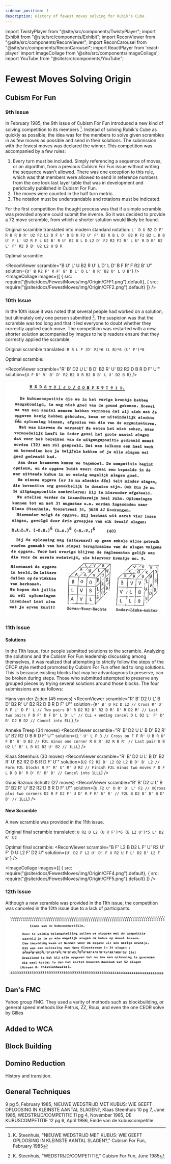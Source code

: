 ```yaml
---
sidebar_position: 1
description: History of fewest moves solving for Rubik's Cube.
---
```


import TwistyPlayer from "@site/src/components/TwistyPlayer";
import Exhibit from "@site/src/components/Exhibit";
import ReconViewer from "@site/src/components/ReconViewer";
import ReconCarousel from "@site/src/components/ReconCarousel";
import ReactPlayer from 'react-player'
import ImageCollage from '@site/src/components/ImageCollage';
import YouTube from "@site/src/components/YouTube";

# Fewest Moves Solving Origin

## Cubism For Fun

### 9th Issue

In February 1985, the 9th issue of Cubism For Fun introduced a new kind of solving competition to its members [^steenhuis-1985-1]. Instead of solving Rubik's Cube as quickly as possible, the idea was for the members to solve given scrambles in as few moves as possible and send in their solutions. The submission with the fewest moves was declared the winner. This competition was accompanied by a few rules:

1. Every turn must be included. Simply referencing a sequence of moves, or an algorithm, from a previous Cubism For Fun issue without writing the sequence wasn't allowed. There was one exception to this rule, which was that members were allowed to send in reference numbers from the one look last layer table that was in development and peridically published in Cubism For Fun.
2. The moves were counted in the half turn metric.
3. The notation must be understandable and rotations must be indicated.

For the first competition the thought process was that if a simple scramble was provided anyone could submit the inverse. So it was decided to provide a 72 move scramble, from which a shorter solution would likely be found.

Original scramble translated into modern standard notation: `L' D U B2 D F' R B R B R' U2 F2 L2 D F U' D B U F2 U' F' D2 R B L D' B2 R F2 B2 L D B U' F L' U2 R F L U2 B' R U' B2 U L D L2 D' F2 R2 F2 R' L U' R D B' U2 L' F' R2 D B' U2 L2 U B R`

Optimal scramble:

<ReconViewer
scramble="B U' L' U B2 R U' L D' L D' B F R' F R2 B' U"
solution={`U' B R2 F' R F' B' D L' D L' U R' B2 U' L U B'`}
/>
<br />
<ImageCollage
images={[
{ src: require("@site/docs/FewestMoves/img/Origin/CFF1.png").default},
{ src: require("@site/docs/FewestMoves/img/Origin/CFF2.png").default}
]}
/>
<br />

### 10th Issue

In the 10th issue it was noted that several people had worked on a solution, but ultimately only one person submitted [^steenhuis-1985-2]. The suspicion was that the scramble was too long and that it led everyone to doubt whether they correctly applied each move. The competition was restarted with a new, shorter solution accompanied by images to help readers ensure that they correctly applied the scramble.

Original scramble translated: `R B L F (D' R)*6 (L B)*6 (U' F')*6`

Optimal scramble:

<ReconViewer
scramble="R' B' D2 U L' B D' B2 R' U' B2 R2 D B R D F' U'"
solution={`U F D' R' B' D' R2 B2 U R B2 D B' L U' D2 B R`}
/>

![](img/Origin/CFF3.png)

### 11th Issue

#### Solutions

In the 11th issue, four people submitted solutions to the scramble. Analyzing the solutions and the Cubism For Fun leadership discussing among themselves, it was realized that attempting to strictly follow the steps of the CFOP style method promoted by Cubism For Fun often led to long solutions. This is because existing blocks that may be advantageous to preserve, can be broken during steps. Those who submitted attempted to preserve any grouped pieces by trying several solutions around those blocks. The four submissions are as follows:

Hans van der Zijden (45 moves)
<ReconViewer
scramble="R' B' D2 U L' B D' B2 R' U' B2 R2 D B R D F' U'"
solution={`R' B' D F2 D L2 // Cross
R' D' R F L' D F' L // Two pairs
D' R D2 R2 D' R2 D R' D' R D2 R' // Last two pairs
F D F' D F D' L D' L' // CLL + ending cancel
D L D2 L' F' D' R' D2 R D2 // Cancel into ELL`}
/>

Anneke Treep (34 moves)
<ReconViewer
scramble="R' B' D2 U L' B D' B2 R' U' B2 R2 D B R D F' U'"
solution={`L' U' L F D // Cross on F
F R' U B R U' F D' B' D B2 // F2L minus one corner
R B R' B2 R B R' // Last pair
U B U2 L' B' L B U2 B2 U' B2 // 1LLL`}
/>

Klaas Steenhuis (30 moves)
<ReconViewer
scramble="R' B' D2 U L' B D' B2 R' U' B2 R2 D B R D F' U'"
solution={`U2 F2 R2 B' L2 D2 L2 B D' B' L2 // Form F2L blocks
R F' R' U' R' U R2 // Finish F2L minus two moves
F D F L D B D' R D' R' B' D' // Cancel into 1LLL`}
/>

Guus Razoux Schultz (27 moves)
<ReconViewer
scramble="R' B' D2 U L' B D' B2 R' U' B2 R2 D B R D F' U'"
solution={`U F2 U' D R' B' L' F2 // XCross plus two corners
D2 R F D2 F' U D' R F R' U' R' // F2L
B D2 B' D' B D' B' // 1LLL`}
/>

#### New Scramble

A new scramble was provided in the 11th issue.

Original final scramble translated: `U R2 D L2 (U R F')*6 (B L2 U')*5 L' D2 R' U2`

Optimal final scramble:
<ReconViewer
scramble="B F' L2 B D2 L F' U' R2 U' F' D U L2 F' D2 U"
solution={`U' D2 F L2 U' D' F U R2 U F L' D2 B' L2 F B'`}
/>

<ImageCollage
images={[
{ src: require("@site/docs/FewestMoves/img/Origin/CFF4.png").default},
{ src: require("@site/docs/FewestMoves/img/Origin/CFF5.png").default}
]}
/>
<br />

### 12th Issue

Although a new scramble was provided in the 11th issue, the competition was canceled in the 12th issue due to a lack of participants.

![](img/Origin/CFF6.png)

## Dan's FMC

Yahoo group FMC. They used a varity of methods such as blockbuilding, or general speed methods like Petrus, ZZ, Roux, and even the one CEOR solve by Gilles

## Added to WCA

## Block Building

## Domino Reduction

History and transition.

## General Techniques

9 pg 5, February 1985, NIEUWE WEDSTRIJD MET KUBUS: WIE GEEFT OPLOOSING IN KLEINSTE AANTAL SLAGEN?, Klaas Steenhuis
10 pg 7, June 1985, WEDSTRIJD/COMPETITIE
11 pg 4, November 1985, DE KUBUSCOMPETITIE
12 pg 6, April 1986, Einde van de kubuscompetitie.

[^steenhuis-1985-1]: K. Steenhuis, "NIEUWE WEDSTRIJD MET KUBUS: WIE GEEFT OPLOOSING IN KLEINSTE AANTAL SLAGEN?," Cubism For Fun, February 1985
[^steenhuis-1985-2]: K. Steenhuis, "WEDSTRIJD/COMPETITIE," Cubism For Fun, June 1985

